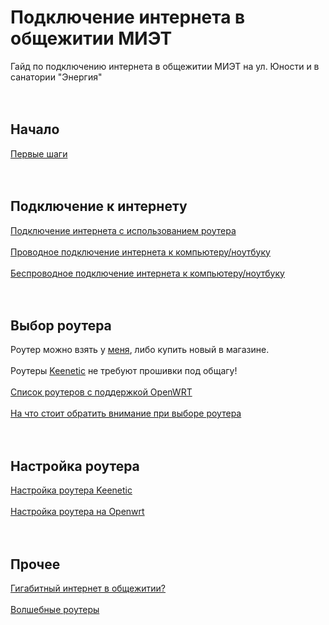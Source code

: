 # Подключение интернета в общежитии МИЭТ

Гайд по подключению интернета в общежитии МИЭТ на ул. Юности и в санатории "Энергия"<br><br>
<br>

## Начало
[Первые шаги](first_steps.md)<br><br>
<br>

## Подключение к интернету

[Подключение интернета с использованием роутера](setup/router.md)<br><br>
[Проводное подключение интернета к компьютеру/ноутбуку](setup/ethernet.md)<br><br>
[Беспроводное подключение интернета к компьютеру/ноутбуку](setup/wireless.md)<br><br><br>

## Выбор роутера
Роутер можно взять у [меня](https://t.me/aogudugnp), либо купить новый в магазине. <br><br>
Роутеры [Keenetic](setup/keenetic.md) не требуют прошивки под общагу!<br><br>
[Список роутеров с поддержкой OpenWRT](lists/routers.md)<br><br>
[На что стоит обратить внимание при выборе роутера](router_specs.md)<br><br><br>

## Настройка роутера

[Настройка роутера Keenetic](setup/keenetic.md)<br><br>
[Настройка роутера на Openwrt](setup/openwrt.md)<br><br><br>

## Прочее

[Гигабитный интернет в общежитии?](gigabit.md)<br><br>
[Волшебные роутеры](emancipation.md)<br><br><br>
